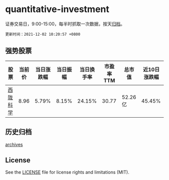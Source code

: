 # quantitative-investment

证券交易日，9:00-15:00，每半时抓取一次数据，按天[归档](archives)。

`更新时间：2021-12-02 10:20:57 +0800`

## 强势股票

|股票|当前价|当日涨跌幅|当日振幅|当日换手率|市盈率TTM|总市值|近10日涨跌幅|
|----|----|----|----|----|----|----|----|
|[西陇科学](https://xueqiu.com/S/SZ002584)|8.96|5.79%|8.15%|24.15%|30.77|52.26亿|45.45%|

## 历史归档

[archives](archives)

## License

See the [LICENSE](LICENSE) file for license rights and limitations (MIT).